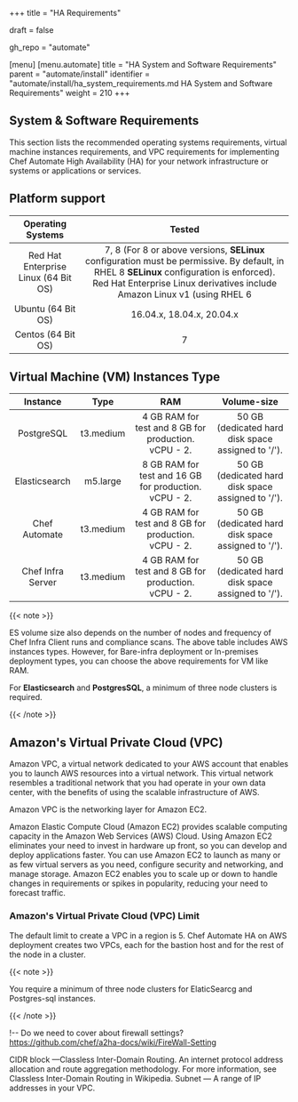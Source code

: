 +++
title = "HA Requirements"

draft = false

gh_repo = "automate"

[menu]
  [menu.automate]
    title = "HA System and Software Requirements"
    parent = "automate/install"
    identifier = "automate/install/ha_system_requirements.md HA System and Software Requirements"
    weight = 210
+++

## System & Software Requirements

This section lists the recommended operating systems requirements, virtual machine instances requirements, and VPC requirements for implementing Chef Automate High Availability (HA) for your network infrastructure or systems or applications or services.

## Platform support

| Operating Systems                        | Tested                    |
| :--------------------------------------: | :-----------------------: |
| Red Hat Enterprise Linux (64 Bit OS)     | 7, 8 (For 8 or above versions, **SELinux** configuration must be permissive. By default, in RHEL 8 **SELinux** configuration is enforced). Red Hat Enterprise Linux derivatives include Amazon Linux v1 (using RHEL 6 |packages) and v2 (using RHEL 7packages). |
| Ubuntu (64 Bit OS)                       | 16.04.x, 18.04.x, 20.04.x |
| Centos (64 Bit OS)                       | 7                         |

## Virtual Machine (VM) Instances Type

| Instance          | Type         | RAM                                                   | Volume-size                             |
| :---------------: | :----------: | :---------------------------------------------------: | :-------------------------------------: |
| PostgreSQL        | t3.medium    | 4 GB RAM for test and 8 GB for production. vCPU - 2.  | 50 GB (dedicated hard disk space assigned to '/'). |
| Elasticsearch     | m5.large     | 8 GB RAM for test and 16 GB for production. vCPU - 2. | 50 GB (dedicated hard disk space assigned to '/'). |
| Chef Automate     | t3.medium    | 4 GB RAM for test and 8 GB for production. vCPU - 2.  | 50 GB (dedicated hard disk space assigned to '/'). |
| Chef Infra Server | t3.medium    | 4 GB RAM for test and 8 GB for production. vCPU - 2.  | 50 GB (dedicated hard disk space assigned to '/'). |

{{< note >}}

ES volume size also depends on the number of nodes and frequency of Chef Infra Client runs and compliance scans. The above table includes AWS instances types. However, for Bare-infra deployment or In-premises deployment types, you can choose the above requirements for VM like RAM.

For **Elasticsearch** and **PostgresSQL**, a minimum of three node clusters is required.

{{< /note >}}

## Amazon's Virtual Private Cloud (VPC)

Amazon VPC, a virtual network dedicated to your AWS account that enables you to launch AWS resources into a virtual network. This virtual network resembles a traditional network that you had operate in your own data center, with the benefits of using the scalable infrastructure of AWS.

Amazon VPC is the networking layer for Amazon EC2.

Amazon Elastic Compute Cloud (Amazon EC2) provides scalable computing capacity in the Amazon Web Services (AWS) Cloud. Using Amazon EC2 eliminates your need to invest in hardware up front, so you can develop and deploy applications faster. You can use Amazon EC2 to launch as many or as few virtual servers as you need, configure security and networking, and manage storage. Amazon EC2 enables you to scale up or down to handle changes in requirements or spikes in popularity, reducing your need to forecast traffic.

### Amazon's Virtual Private Cloud (VPC) Limit

The default limit to create a VPC in a region is 5. Chef Automate HA on AWS deployment creates two VPCs, each for the bastion host and for the rest of the node in a cluster.

{{< note >}}

You require a minimum of three node clusters for ElaticSearcg and Postgres-sql instances.

{{< /note >}}

!--  Do we need to cover about firewall settings? https://github.com/chef/a2ha-docs/wiki/FireWall-Setting

CIDR block —Classless Inter-Domain Routing. An internet protocol address allocation and route aggregation methodology. For more information, see Classless Inter-Domain Routing in Wikipedia.
Subnet — A range of IP addresses in your VPC.
